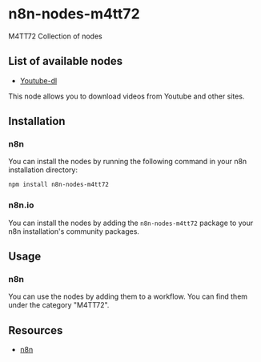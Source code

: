 # n8n-nodes-m4tt72

M4TT72 Collection of nodes

## List of available nodes

* [Youtube-dl](https://github.com/yt-dlp/yt-dlp)

This node allows you to download videos from Youtube and other sites.

## Installation

### n8n

You can install the nodes by running the following command in your n8n installation directory:

```bash
npm install n8n-nodes-m4tt72
```

### n8n.io

You can install the nodes by adding the `n8n-nodes-m4tt72` package to your n8n installation's community packages.

## Usage

### n8n

You can use the nodes by adding them to a workflow. You can find them under the category "M4TT72".

## Resources

* [n8n](https://n8n.io)
